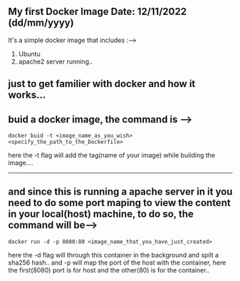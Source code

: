 My first Docker Image
Date: 12/11/2022 (dd/mm/yyyy) 
-----------------------------

It's a simple docker image that includes :-->

1. Ubuntu
2. apache2 server running..

just to get familier with docker and how it works...
------------------------------------------------------------

## buid a docker image, the command is -->
	
	docker buid -t <image_name_as_you_wish> <specify_the_path_to_the_Dockerfile>

here the -t flag will add the tag(name of your image) while building the image....

------------------------------------------------------------------------------

## and since this is running a apache server in it you need to do some port maping to view the content in your local(host) machine, to do so, the command will be-->

	docker run -d -p 8080:80 <image_name_that_you_have_just_created>

here the -d flag will through this container in the background and spilt a sha256 hash..
and -p will map the port of the host with the container, here the first(8080) port is for host and the other(80) is for the container..

